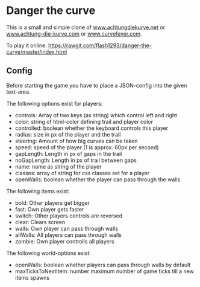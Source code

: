 # Danger the curve

This is a small and simple clone of www.achtungdiekurve.net or www.achtung-die-kurve.com or www.curvefever.com.

To play it online: https://rawgit.com/flash1293/danger-the-curve/master/index.html

## Config

Before starting the game you have to place a JSON-config into the given text-area.

The following options exist for players:
- controls: Array of two keys (as string) which control left and right
- color: string of html-color defining trail and player color
- controlled: boolean whether the keyboard controls this player
- radius: size in px of the player and the trail
- steering: Amount of how big curves can be taken
- speed: speed of the player (1 is approx. 60px per second)
- gapLength: Length in px of gaps in the trail
- noGapLength: Length in px of trail between gaps
- name: name as string of the player
- classes: array of string for css classes set for a player
- openWalls: boolean whether the player can pass through the walls

The following items exist:
- bold: Other players get bigger
- fast: Own player gets faster
- switch: Other players controls are reversed
- clear: Clears screen
- walls: Own player can pass through walls
- allWalls: All players can pass through walls
- zombie: Own player controlls all players

The following world-options exist:
- openWalls: boolean whether players can pass through walls by default
- maxTicksToNextItem: number maximum number of game ticks till a new items spawns
